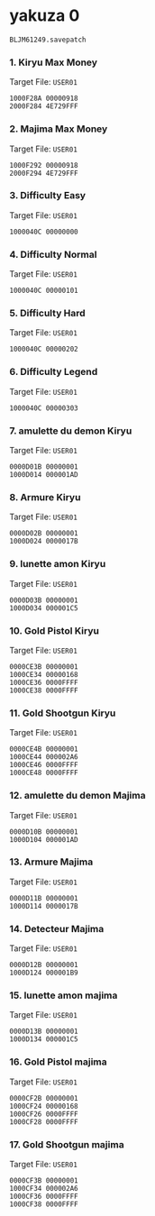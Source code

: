 #  yakuza 0

`BLJM61249.savepatch`

### 1. Kiryu Max Money

Target File: `USER01`

```
1000F28A 00000918
2000F284 4E729FFF
```

### 2. Majima Max Money

Target File: `USER01`

```
1000F292 00000918
2000F294 4E729FFF
```

### 3. Difficulty Easy

Target File: `USER01`

```
1000040C 00000000
```

### 4. Difficulty Normal

Target File: `USER01`

```
1000040C 00000101
```

### 5. Difficulty Hard

Target File: `USER01`

```
1000040C 00000202
```

### 6. Difficulty Legend

Target File: `USER01`

```
1000040C 00000303
```

### 7. amulette du demon Kiryu

Target File: `USER01`

```
0000D01B 00000001
1000D014 000001AD
```

### 8. Armure Kiryu

Target File: `USER01`

```
0000D02B 00000001
1000D024 0000017B
```

### 9. lunette amon Kiryu

Target File: `USER01`

```
0000D03B 00000001
1000D034 000001C5
```

### 10. Gold Pistol Kiryu

Target File: `USER01`

```
0000CE3B 00000001
1000CE34 00000168
1000CE36 0000FFFF
1000CE38 0000FFFF
```

### 11. Gold Shootgun Kiryu

Target File: `USER01`

```
0000CE4B 00000001
1000CE44 000002A6
1000CE46 0000FFFF
1000CE48 0000FFFF
```

### 12. amulette du demon Majima

Target File: `USER01`

```
0000D10B 00000001
1000D104 000001AD
```

### 13. Armure Majima

Target File: `USER01`

```
0000D11B 00000001
1000D114 0000017B
```

### 14. Detecteur Majima

Target File: `USER01`

```
0000D12B 00000001
1000D124 000001B9
```

### 15. lunette amon majima

Target File: `USER01`

```
0000D13B 00000001
1000D134 000001C5
```

### 16. Gold Pistol majima

Target File: `USER01`

```
0000CF2B 00000001
1000CF24 00000168
1000CF26 0000FFFF
1000CF28 0000FFFF
```

### 17. Gold Shootgun majima

Target File: `USER01`

```
0000CF3B 00000001
1000CF34 000002A6
1000CF36 0000FFFF
1000CF38 0000FFFF
```

